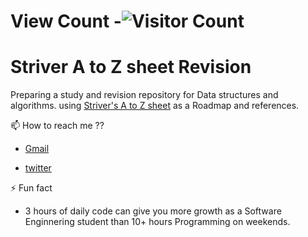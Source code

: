 # View Count -![Visitor Count](https://profile-counter.glitch.me/{janak27}/count.svg)
# Striver A to Z sheet Revision

Preparing a study and revision repository for Data structures and algorithms.
using [Striver's A to Z sheet](https://takeuforward.org/strivers-a2z-dsa-course/strivers-a2z-dsa-course-sheet-2/) as a Roadmap and references.

📫 How to reach me ??
- [Gmail](https://mail.google.com/mail/u/0/#inbox?compose=CllgCJNsLfmjmHBVdMKzGknwMqWpnNSjkvBcGRwCkPHBgZxkhmcMxvvtXVNQJxDnNKTDfXhjKdB)

- [twitter](https://twitter.com/JanakAvhad)

⚡️ Fun fact 
- 3 hours of daily code can give you more growth as a Software Enginnering student than 10+ hours Programming on weekends.  
